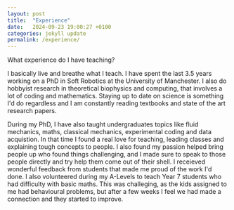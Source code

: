 ```yaml
---
layout: post
title:  "Experience"
date:   2024-09-23 19:00:27 +0100
categories: jekyll update
permalink: /experience/
---
```

What experience do I have teaching?

I basically live and breathe what I teach. I have spent the last 3.5 years working on a PhD in Soft Robotics at the University of Manchester. I also do hobbyist research in theoretical biophysics and computing, that involves a lot of coding and mathematics. Staying up to date on science is something I'd do regardless and I am constantly reading textbooks and state of the art research papers. 

During my PhD, I have also taught undergraduates topics like fluid mechanics, maths, classical mechanics, experimental coding and data acquistion. In that time I found a real love for teaching, leading classes and explaining tough concepts to people. I also found my passion helped bring people up who found things challenging, and I made sure to speak to those people directly and try help them come out of their shell. I receieved wonderful feedback from students that made me proud of the work I'd done. 
I also volunteered during my A-Levels to teach Year 7 students who had difficulty with basic maths. This was challeging, as the kids assigned to me had behavioural problems, but after a few weeks I feel we had made a connection and they started to improve. 